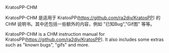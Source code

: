 
KratosPP-CHM

KratosPP-CHM 是适用于 KratosPP(https://github.com/ra2diy/KratosPP) 的 CHM 说明书。其中还包括一些额外的内容，例如 "已知Bug","Gif图" 等等。

KratosPP-CHM is a CHM instruction manual for KratosPP(https://github.com/ra2diy/KratosPP). It also includes some extras such as "known bugs", "gifs" and more.

